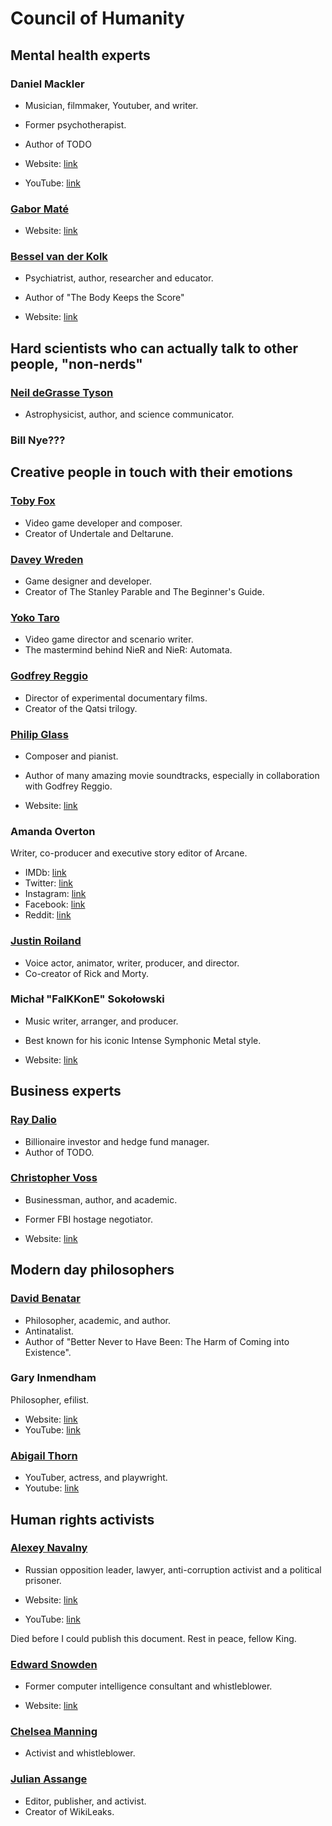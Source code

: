 # Council of Humanity

## Mental health experts

### Daniel Mackler

* Musician, filmmaker, Youtuber, and writer.
* Former psychotherapist.
* Author of TODO

* Website: [link](https://wildtruth.net/)
* YouTube: [link](http://www.youtube.com/@dmackler58)

### [Gabor Maté](https://en.wikipedia.org/wiki/Gabor_Mat%C3%A9)

* Website: [link](https://drgabormate.com/)

### [Bessel van der Kolk](https://en.wikipedia.org/wiki/Bessel_van_der_Kolk)

* Psychiatrist, author, researcher and educator.
* Author of "The Body Keeps the Score"

* Website: [link](https://www.besselvanderkolk.com/)

## Hard scientists who can actually talk to other people, "non-nerds"

### [Neil deGrasse Tyson](https://en.wikipedia.org/wiki/Neil_deGrasse_Tyson)

* Astrophysicist, author, and science communicator.

### Bill Nye???

## Creative people in touch with their emotions

### [Toby Fox](https://en.wikipedia.org/wiki/Toby_Fox)

* Video game developer and composer.
* Creator of Undertale and Deltarune.

### [Davey Wreden](https://en.wikipedia.org/wiki/Davey_Wreden)

* Game designer and developer.
* Creator of The Stanley Parable and The Beginner's Guide.

### [Yoko Taro](https://en.wikipedia.org/wiki/Yoko_Taro)

* Video game director and scenario writer.
* The mastermind behind NieR and NieR: Automata.

### [Godfrey Reggio](https://en.wikipedia.org/wiki/Godfrey_Reggio)

* Director of experimental documentary films.
* Creator of the Qatsi trilogy.

### [Philip Glass](https://en.wikipedia.org/wiki/Philip_Glass)

* Composer and pianist.
* Author of many amazing movie soundtracks, especially in collaboration with Godfrey Reggio.

* Website: [link](https://philipglass.com/)

### Amanda Overton

Writer, co-producer and executive story editor of Arcane.

* IMDb: [link](https://www.imdb.com/name/nm3354758/)
* Twitter: [link](https://twitter.com/leeloo104)
* Instagram: [link](https://www.instagram.com/leeloo10481)
* Facebook: [link](https://www.facebook.com/amandajoverton)
* Reddit: [link](https://www.reddit.com/user/leeloo104)

### [Justin Roiland](https://en.wikipedia.org/wiki/Justin_Roiland)

* Voice actor, animator, writer, producer, and director.
* Co-creator of Rick and Morty.

### Michał "FalKKonE" Sokołowski

* Music writer, arranger, and producer.
* Best known for his iconic Intense Symphonic Metal style.

* Website: [link](https://www.falkkone.com/)

## Business experts

### [Ray Dalio](https://en.wikipedia.org/wiki/Ray_Dalio)

* Billionaire investor and hedge fund manager.
* Author of TODO.

### [Christopher Voss](https://en.wikipedia.org/wiki/Christopher_Voss)

* Businessman, author, and academic.
* Former FBI hostage negotiator.

* Website: [link](https://www.blackswanltd.com/chris-voss)

## Modern day philosophers

### [David Benatar](https://en.wikipedia.org/wiki/David_Benatar)

* Philosopher, academic, and author.
* Antinatalist.
* Author of "Better Never to Have Been: The Harm of Coming into Existence".

### Gary Inmendham

Philosopher, efilist.

* Website: [link](http://www.efilism.com/)
* YouTube: [link](https://www.youtube.com/@inmendham)

### [Abigail Thorn](https://en.wikipedia.org/wiki/Abigail_Thorn)

* YouTuber, actress, and playwright.
* Youtube: [link](https://www.youtube.com/@PhilosophyTube)

## Human rights activists

### [Alexey Navalny](https://en.wikipedia.org/wiki/Alexei_Navalny)

* Russian opposition leader, lawyer, anti-corruption activist and a political prisoner.

* Website: [link](https://navalny.com/)
* YouTube: [link](https://www.youtube.com/@NavalnyLiveChannel)

Died before I could publish this document. Rest in peace, fellow King.

### [Edward Snowden](https://en.wikipedia.org/wiki/Edward_Snowden)

* Former computer intelligence consultant and whistleblower.

* Website: [link](https://edwardsnowden.substack.com/)

### [Chelsea Manning](https://en.wikipedia.org/wiki/Chelsea_Manning)

* Activist and whistleblower.

### [Julian Assange](https://en.wikipedia.org/wiki/Julian_Assangehttps://en.wikipedia.org/wiki/Julian_Assange)

* Editor, publisher, and activist.
* Creator of WikiLeaks.
